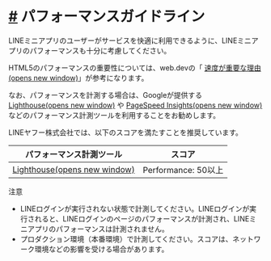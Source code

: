 # [\#](https://developers.line.biz/ja/docs/line-mini-app/develop/performance-guidelines/#page-title) パフォーマンスガイドライン

LINEミニアプリのユーザーがサービスを快適に利用できるように、LINEミニアプリのパフォーマンスも十分に考慮してください。

HTML5のパフォーマンスの重要性については、web.devの「 [速度が重要な理由(opens new window)](https://web.dev/learn/performance/why-speed-matters?hl=ja)」が参考になります。

なお、パフォーマンスを計測する場合は、Googleが提供する [Lighthouse(opens new window)](https://developer.chrome.com/docs/lighthouse/overview/) や [PageSpeed Insights(opens new window)](https://pagespeed.web.dev/) などのパフォーマンス計測ツールを利用することをお勧めします。

LINEヤフー株式会社では、以下のスコアを満たすことを推奨しています。

| パフォーマンス計測ツール                                                               | スコア              |
| -------------------------------------------------------------------------------------- | ------------------- |
| [Lighthouse(opens new window)](https://developer.chrome.com/docs/lighthouse/overview/) | Performance: 50以上 |

注意

- LINEログインが実行されない状態で計測してください。LINEログインが実行されると、LINEログインのページのパフォーマンスが計測され、LINEミニアプリのパフォーマンスは計測されません。
- プロダクション環境（本番環境）で計測してください。スコアは、ネットワーク環境などの影響を受ける場合があります。
